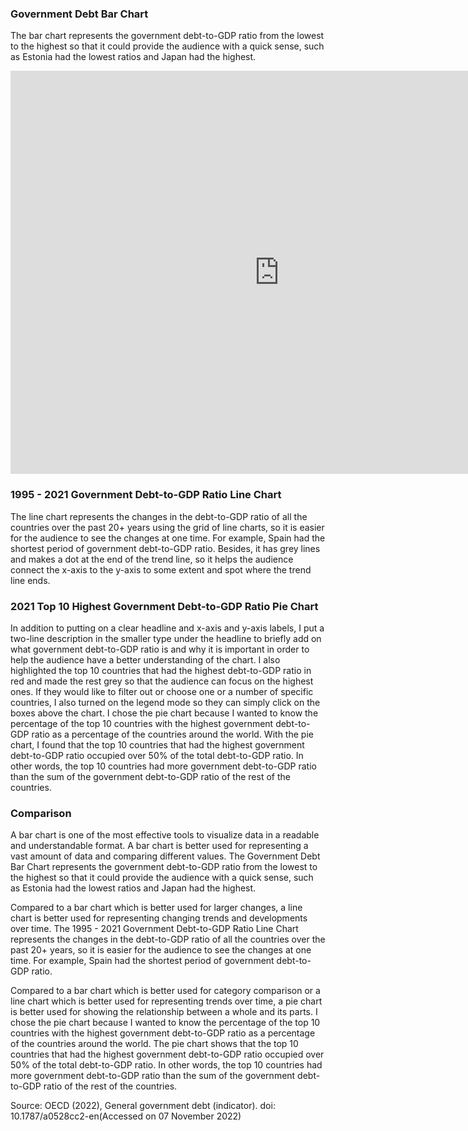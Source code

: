 ### Government Debt Bar Chart
The bar chart represents the government debt-to-GDP ratio from the lowest to the highest so that it could provide the audience with a quick sense, such as Estonia had the lowest ratios and Japan had the highest.

<iframe src="https://data.oecd.org/chart/6SlB" width="860" height="645" style="border: 0" mozallowfullscreen="true" webkitallowfullscreen="true" allowfullscreen="true"><a href="https://data.oecd.org/chart/6SlB" target="_blank">OECD Chart: General government debt, Total, % of GDP, Annual, 2021</a></iframe>

### 1995 - 2021 Government Debt-to-GDP Ratio Line Chart
The line chart represents the changes in the debt-to-GDP ratio of all the countries over the past 20+ years using the grid of line charts, so it is easier for the audience to see the changes at one time. For example, Spain had the shortest period of government debt-to-GDP ratio. Besides, it has grey lines and makes a dot at the end of the trend line, so it helps the audience connect the x-axis to the y-axis to some extent and spot where the trend line ends. 

<div class="flourish-embed flourish-chart" data-src="visualisation/11731734"><script src="https://public.flourish.studio/resources/embed.js"></script></div>

### 2021 Top 10 Highest Government Debt-to-GDP Ratio Pie Chart
In addition to putting on a clear headline and x-axis and y-axis labels, I put a two-line description in the smaller type under the headline to briefly add on what government debt-to-GDP ratio is and why it is important in order to help the audience have a better understanding of the chart. I also highlighted the top 10 countries that had the highest debt-to-GDP ratio in red and made the rest grey so that the audience can focus on the highest ones. If they would like to filter out or choose one or a number of specific countries, I also turned on the legend mode so they can simply click on the boxes above the chart. I chose the pie chart because I wanted to know the percentage of the top 10 countries with the highest government debt-to-GDP ratio as a percentage of the countries around the world. With the pie chart, I found that the top 10 countries that had the highest government debt-to-GDP ratio occupied over 50% of the total debt-to-GDP ratio. In other words, the top 10 countries had more government debt-to-GDP ratio than the sum of the government debt-to-GDP ratio of the rest of the countries. 

<div class="flourish-embed flourish-chart" data-src="visualisation/11733612"><script src="https://public.flourish.studio/resources/embed.js"></script></div>

### Comparison
A bar chart is one of the most effective tools to visualize data in a readable and understandable format. A bar chart is better used for representing a vast amount of data and comparing different values. The Government Debt Bar Chart represents the government debt-to-GDP ratio from the lowest to the highest so that it could provide the audience with a quick sense, such as Estonia had the lowest ratios and Japan had the highest.

Compared to a bar chart which is better used for larger changes, a line chart is better used for representing changing trends and developments over time. The 1995 - 2021 Government Debt-to-GDP Ratio Line Chart represents the changes in the debt-to-GDP ratio of all the countries over the past 20+ years, so it is easier for the audience to see the changes at one time. For example, Spain had the shortest period of government debt-to-GDP ratio.

Compared to a bar chart which is better used for category comparison or a line chart which is better used for representing trends over time, a pie chart is better used for showing the relationship between a whole and its parts. I chose the pie chart because I wanted to know the percentage of the top 10 countries with the highest government debt-to-GDP ratio as a percentage of the countries around the world. The pie chart shows that the top 10 countries that had the highest government debt-to-GDP ratio occupied over 50% of the total debt-to-GDP ratio. In other words, the top 10 countries had more government debt-to-GDP ratio than the sum of the government debt-to-GDP ratio of the rest of the countries. 

Source: OECD (2022), General government debt (indicator). doi: 10.1787/a0528cc2-en(Accessed on 07 November 2022)
